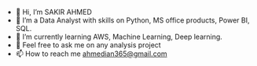 - 👋 Hi, I’m SAKIR AHMED
- 👀 I’m a Data Analyst with skills on Python, MS office products, Power BI, SQL.
- 🌱 I’m currently learning AWS, Machine Learning, Deep learning.
- 💞️ Feel free to ask me on any analysis project
- 📫 How to reach me ahmedian365@gmail.com

<!---
Sakirahmed61/Sakirahmed61 is a ✨ special ✨ repository because its `README.md` (this file) appears on your GitHub profile.
You can click the Preview link to take a look at your changes.
--->
